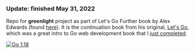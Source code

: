 ### Update: finished May 31, 2022

Repo for **greenlight** project as part of Let's Go Further book by Alex Edwards
(found [here](https://lets-go-further.alexedwards.net)). It is the continuation book from his 
original, [Let's Go](https://lets-go.alexedwards.net), which was a great intro to Go web 
development book that I [just completed](https://github.com/DataDavD/letsgo_snippetbox).

<a href="https://golang.org/doc/go1.18"><img alt="Go 1.18" src="https://img.shields.io/badge/golang-1.18-blue?logo=go&color=5EC9E3"></a>
